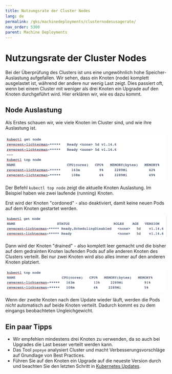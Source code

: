 ```yaml
---
title: Nutzungsrate der Cluster Nodes
lang: de
permalink: /gks/machinedeployments/clusternodesusagerate/
nav_order: 5300
parent: Machine Deployments
---
```

<!-- LTeX:  language=de-DE -->
# Nutzungsrate der Cluster Nodes

Bei der Überprüfung des Clusters ist uns eine ungewöhnlich hohe Speicher-Auslastung aufgefallen.
Wir sehen, dass ein Knoten (node) komplett ausgelastet ist, während der andere nur wenig Last zeigt.
Dies passiert oft, wenn bei einem Cluster mit weniger als drei Knoten ein Upgrade auf den Knoten durchgeführt wird.
Hier erklären wir, wie es dazu kommt.

## Node Auslastung

Als Erstes schauen wir, wie viele Knoten im Cluster sind, und wie ihre Auslastung ist.

![Step 1](get_top_node_1.png)

Der Befehl `kubectl top node` zeigt die aktuelle Knoten Auslastung. Im Beispiel haben wie zwei laufende (running) Knoten.

Erst wird der Knoten "cordoned" - also deaktiviert, damit keine neuen Pods auf dem Knoten gestartet werden.

![Step 2](get_node_2.png)

Dann wird der Knoten "drained" - also komplett leer gemacht und die bisher auf dem gedrainten Knoten laufenden Pods auf alle anderen Knoten des Clusters verteilt.
Bei nur zwei Knoten wird also alles immer auf den anderen Knoten platziert.

![Step 3](top_node_3.png)

Wenn der zweite Knoten nach dem Update wieder läuft, werden die Pods _nicht_ automatisch auf beide Knoten verteilt. Dadurch kommt es zu dem eingangs beobachteten Ungleichgewicht.

## Ein paar Tipps

* Wir empfehlen mindestens drei Knoten zu verwenden, da so auch bei Upgrades die Last besser verteilt werden kann.
* Das Tool `popeye` analysiert Cluster und macht Verbesserungsvorschläge auf Grundlage von Best Practices.
* Führen Sie auf den Knoten ein Upgrade auf die neueste Version durch und beachten Sie den letzten Schritt in [Kubernetes Updates](/gks/clusterlifecycle/upgradingacluster/).
